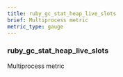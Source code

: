 ```yaml
---
title: ruby_gc_stat_heap_live_slots
brief: Multiprocess metric
metric_type: gauge
---
```

### ruby_gc_stat_heap_live_slots

Multiprocess metric
